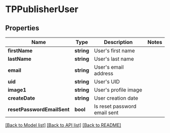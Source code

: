 # TPPublisherUser

## Properties
Name | Type | Description | Notes
------------ | ------------- | ------------- | -------------
**firstName** | **string** | User&#39;s first name | 
**lastName** | **string** | User&#39;s last name | 
**email** | **string** | User&#39;s email address | 
**uid** | **string** | User&#39;s UID | 
**image1** | **string** | User&#39;s profile image | 
**createDate** | **string** | User creation date | 
**resetPasswordEmailSent** | **bool** | Is reset password email sent | 

[[Back to Model list]](../README.md#documentation-for-models) [[Back to API list]](../README.md#documentation-for-api-endpoints) [[Back to README]](../README.md)


